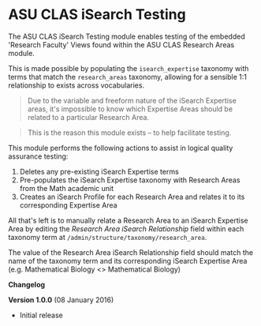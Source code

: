 # ASU CLAS iSearch Testing

The ASU CLAS iSearch Testing module enables testing of the embedded 'Research Faculty' Views found within the ASU CLAS Research Areas module.

This is made possible by populating the `isearch_expertise` taxonomy with terms that match the `research_areas` taxonomy, allowing for a sensible 1:1 relationship to exists across vocabularies.

> Due to the variable and freeform nature of the iSearch Expertise areas, it's impossible to know which Expertise Areas should be related to a particular Research Area.

> This is the reason this module exists – to help facilitate testing.

This module performs the following actions to assist in logical quality assurance testing:

1. Deletes any pre-existing iSearch Expertise terms
2. Pre-populates the iSearch Expertise taxonomy with Research Areas from the Math academic unit
3. Creates an iSearch Profile for each Research Area and relates it to its corresponding Expertise Area

All that's left is to manually relate a Research Area to an iSearch Expertise Area by editing the _Research Area iSearch Relationship_ field within each taxonomy term at `/admin/structure/taxonomy/research_area`.

The value of the Research Area iSearch Relationship field should match the name of the taxonomy term and its corresponding iSearch Expertise Area (e.g. Mathematical Biology <> Mathematical Biology)

**Changelog**

**Version 1.0.0** (08 January 2016)

* Initial release
